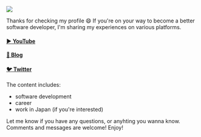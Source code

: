 [![](https://i.imgur.com/766sy0S.png)](https://www.youtube.com/channel/UC4525fkKrAC3GjtkhD24yYA)

Thanks for checking my profile 😄 If you're on your way to become a better software developer, I'm sharing my experiences on various platforms.

#### [▶️ YouTube](https://www.youtube.com/channel/UC4525fkKrAC3GjtkhD24yYA)
#### [📖 Blog](https://adlerhsieh.com)
#### [🐦 Twitter](https://twitter/adlerhsieh)

The content includes:

- software development
- career
- work in Japan (if you're interested)

Let me know if you have any questions, or anyhting you wanna know. Comments and messages are welcome! Enjoy!

<!--
**adlerhsieh/adlerhsieh** is a ✨ _special_ ✨ repository because its `README.md` (this file) appears on your GitHub profile.

Here are some ideas to get you started:

- 🔭 I’m currently working on ...
- 🌱 I’m currently learning ...
- 👯 I’m looking to collaborate on ...
- 🤔 I’m looking for help with ...
- 💬 Ask me about ...
- 📫 How to reach me: ...
- 😄 Pronouns: ...
- ⚡ Fun fact: ...
-->
